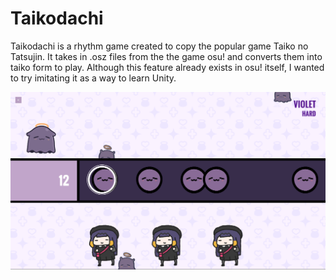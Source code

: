 # Taikodachi

Taikodachi is a rhythm game created to copy the popular game Taiko no Tatsujin. It takes in .osz files from the the game osu! and converts them into taiko form to play. Although this feature already exists in osu! itself, I wanted to try imitating it as a way to learn Unity.

![Screenshot](https://github.com/danielsodium/taikodachi/blob/main//screenshot.png)
